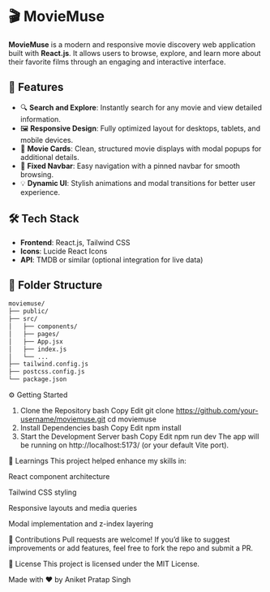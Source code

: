 # 🎬 MovieMuse

**MovieMuse** is a modern and responsive movie discovery web application built with **React.js**. It allows users to browse, explore, and learn more about their favorite films through an engaging and interactive interface.

## 🚀 Features

- 🔍 **Search and Explore**: Instantly search for any movie and view detailed information.
- 🖼️ **Responsive Design**: Fully optimized layout for desktops, tablets, and mobile devices.
- 🎥 **Movie Cards**: Clean, structured movie displays with modal popups for additional details.
- 📌 **Fixed Navbar**: Easy navigation with a pinned navbar for smooth browsing.
- 💡 **Dynamic UI**: Stylish animations and modal transitions for better user experience.

## 🛠️ Tech Stack

- **Frontend**: React.js, Tailwind CSS
- **Icons**: Lucide React Icons
- **API**: TMDB or similar (optional integration for live data)

## 📁 Folder Structure

```bash
moviemuse/
├── public/
├── src/
│   ├── components/
│   ├── pages/
│   ├── App.jsx
│   ├── index.js
│   └── ...
├── tailwind.config.js
├── postcss.config.js
└── package.json

```

⚙️ Getting Started
1. Clone the Repository
bash
Copy
Edit
git clone https://github.com/your-username/moviemuse.git
cd moviemuse
2. Install Dependencies
bash
Copy
Edit
npm install
3. Start the Development Server
bash
Copy
Edit
npm run dev
The app will be running on http://localhost:5173/ (or your default Vite port).

🧠 Learnings
This project helped enhance my skills in:

React component architecture

Tailwind CSS styling

Responsive layouts and media queries

Modal implementation and z-index layering

🙌 Contributions
Pull requests are welcome! If you’d like to suggest improvements or add features, feel free to fork the repo and submit a PR.

📄 License
This project is licensed under the MIT License.

Made with ❤️ by Aniket Pratap Singh
